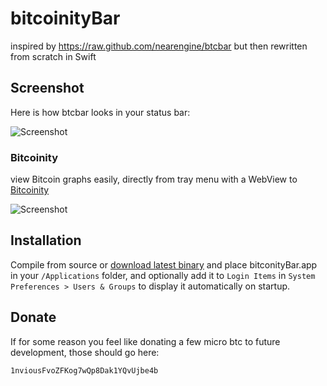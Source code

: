 
bitcoinityBar
======

inspired by https://raw.github.com/nearengine/btcbar but then rewritten from scratch in Swift

## Screenshot

Here is how btcbar looks in your status bar:

![Screenshot](http://i.imgur.com/GleAkDe.png)

### Bitcoinity

view Bitcoin graphs easily, directly from tray menu with a WebView to [Bitcoinity](https://bitcoinity.org/markets)

![Screenshot](http://i.imgur.com/S6CXGMj.png)

## Installation

Compile from source or [download latest binary](http://cl.ly/1W050C121v25) and place bitconityBar.app in your `/Applications` folder, and optionally add it to `Login Items` in `System Preferences > Users & Groups` to display it automatically on startup.

## Donate

If for some reason you feel like donating a few micro btc to future development, those should go here:

`1nviousFvoZFKog7wQp8Dak1YQvUjbe4b`
